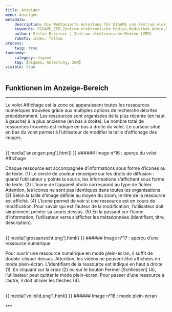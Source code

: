```yaml
---
title: Anzeigen
menu: Anzeigen
metadata:
    description: Die Webbasierte Anleitung für DIGAME vom Zentrum elektronische Medien ZEM.
    keywords: DIGAME,ZEM,Zentrum elektronische Medien,Mediathek Admin,Mediathek,Bilddatenbank,Bildverwaltung,Bundesverwaltung,Eidgenossenschaft,Schweizerische Eidgenossenschaft,VBS,Bundesamt für Verteidigung, Bevölkerungsschutz und Sport
    author: Stefan Eckstein | Zentrum elektronische Medien (ZEM)
    robots: index, follow
process:
	twig: true
taxonomy:
    category: digame
    tag: [digame, Anleitung, ZEM]
visible: true
---
```


## Funktionen im Anzeige-Bereich
***
Le volet Affichage est la zone où apparaissent toutes les ressources numériques trouvées grâce aux multiples options de recherche décrites précédemment. Les ressources sont organisées de la plus récente (en haut à gauche) à la plus ancienne (en bas à droite). Le nombre total de ressources trouvées est indiqué en bas à droite du volet. Le curseur situé en bas du volet permet à l’utilisateur de modifier la taille d’affichage des images.

<br>
{{ media['anzeigen.png'].html() }}
###### Image n°16 : aperçu du volet Affichage
<br>

Chaque ressource est accompagnée d’informations sous forme d’icones ou de texte. 
(1) Le cercle de couleur renseigne sur les droits de diffusion : quand l’utilisateur y pointe la souris, les informations s’affichent sous forme de texte. 
(2) L’icone de l’appareil photo correspond au type de fichier. Attention, les icones ne sont pas identiques dans toutes les organisations. 
(3) Selon la taille d’image définie au moyen du zoom, le titre de la ressource est affiché.
(4) L’icone permet de voir si une ressource est en cours de modification. Pour savoir qui est l’auteur de la modification, l’utilisateur doit simplement pointer sa souris dessus.
(5) En la passant sur l’icone d’information, l’utilisateur verra s’afficher les métadonnées (identifiant, titre, description).

<br>
{{ media['grossansicht.png'].html() }}
###### Image n°17 : aperçu d’une ressource numérique 
<br>

Pour ouvrir une ressource numérique en mode plein-écran, il suffit de double-cliquer dessus. Attention, les vidéos ne peuvent être affichées en mode plein-écran. 
L’identifiant de la ressource est indiqué en haut à droite (1). En cliquant sur la croix (2) ou sur le bouton Fermer [Schliessen] (4), l’utilisateur peut quitter le mode plein-écran. Pour passer d’une ressource à l’autre, il doit utiliser les flèches (4).

<br>
{{ media['vollbild.png'].html() }}
###### Image n°18 : mode plein-écran
<br>

<br>
***
